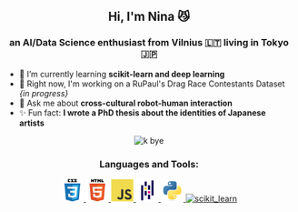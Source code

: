 
<h2 align="center">Hi, I'm Nina 😼</h2>
<h3 align="center">an AI/Data Science enthusiast from Vilnius 🇱🇹 living in Tokyo 🇯🇵</h3>

<ul>
  <li> 🌱 I’m currently learning <b>scikit-learn and deep learning</b></li>

  <li> 💅 Right now, I'm working on a RuPaul's Drag Race Contestants Dataset <i>{in progress}</i></li>

  <li> 💬 Ask me about <b>cross-cultural robot-human interaction</b></li>

  <li> ✨ Fun fact: <b>I wrote a PhD thesis about the identities of Japanese artists</b></li>
</ul>


<div align="center">
<img src="https://c.tenor.com/ArbiJZY0vjAAAAAM/a-lot-to-process-david.gif" alt="k bye">
</div>

<h3 align="center">Languages and Tools:</h3>
<p align="center"> <a href="https://www.w3schools.com/css/" target="_blank" rel="noreferrer"> <img src="https://raw.githubusercontent.com/devicons/devicon/master/icons/css3/css3-original-wordmark.svg" alt="css3" width="40" height="40"/> </a> <a href="https://www.w3.org/html/" target="_blank" rel="noreferrer"> <img src="https://raw.githubusercontent.com/devicons/devicon/master/icons/html5/html5-original-wordmark.svg" alt="html5" width="40" height="40"/> </a> <a href="https://developer.mozilla.org/en-US/docs/Web/JavaScript" target="_blank" rel="noreferrer"> <img src="https://raw.githubusercontent.com/devicons/devicon/master/icons/javascript/javascript-original.svg" alt="javascript" width="40" height="40"/> </a> <a href="https://pandas.pydata.org/" target="_blank" rel="noreferrer"> <img src="https://raw.githubusercontent.com/devicons/devicon/2ae2a900d2f041da66e950e4d48052658d850630/icons/pandas/pandas-original.svg" alt="pandas" width="40" height="40"/> </a> <a href="https://www.python.org" target="_blank" rel="noreferrer"> <img src="https://raw.githubusercontent.com/devicons/devicon/master/icons/python/python-original.svg" alt="python" width="40" height="40"/> </a> <a href="https://scikit-learn.org/" target="_blank" rel="noreferrer"> <img src="https://upload.wikimedia.org/wikipedia/commons/0/05/Scikit_learn_logo_small.svg" alt="scikit_learn" width="40" height="40"/> </a> </p>

